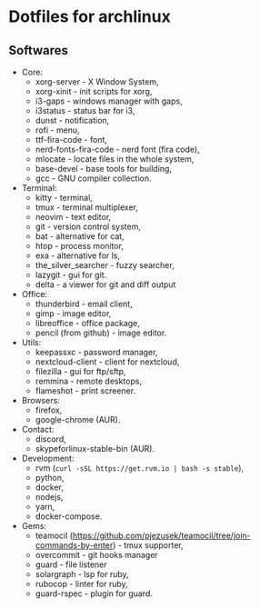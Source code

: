 # Dotfiles for archlinux

## Softwares

- Core:
  - xorg-server - X Window System,
  - xorg-xinit - init scripts for xorg,
  - i3-gaps - windows manager with gaps,
  - i3status - status bar for i3,
  - dunst - notification,
  - rofi - menu,
  - ttf-fira-code - font,
  - nerd-fonts-fira-code - nerd font (fira code),
  - mlocate - locate files in the whole system,
  - base-devel - base tools for building,
  - gcc - GNU compiler collection.
- Terminal:
  - kitty - terminal,
  - tmux - terminal multiplexer,
  - neovim - text editor,
  - git - version control system,
  - bat - alternative for cat,
  - htop - process monitor,
  - exa - alternative for ls,
  - the_silver_searcher - fuzzy searcher,
  - lazygit - gui for git.
  - delta - a viewer for git and diff output
- Office:
  - thunderbird - email client,
  - gimp - image editor,
  - libreoffice - office package,
  - pencil (from github) - image editor.
- Utils:
  - keepassxc - password manager,
  - nextcloud-client - client for nextcloud,
  - filezilla - gui for ftp/sftp,
  - remmina - remote desktops,
  - flameshot - print screener.
- Browsers:
  - firefox,
  - google-chrome (AUR).
- Contact:
  - discord,
  - skypeforlinux-stable-bin (AUR).
- Development:
  - rvm (`curl -sSL https://get.rvm.io | bash -s stable`),
  - python,
  - docker,
  - nodejs,
  - yarn,
  - docker-compose.
- Gems:
  - teamocil (https://github.com/pjezusek/teamocil/tree/join-commands-by-enter) - tmux supporter,
  - overcommit - git hooks manager
  - guard - file listener
  - solargraph - lsp for ruby,
  - rubocop - linter for ruby,
  - guard-rspec - plugin for guard.
